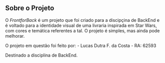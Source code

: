 ## **Sobre o Projeto**  
O *FrontforBack* é um projeto que foi criado para a discipçina de BackEnd e é voltado para a identidade visual de uma livraria inspirada em Star Wars, com cores e temática referentes a tal. 
O projeto é simples, mas ainda pode melhorar.  

O projeto em questão foi feito por:
    - Lucas Dutra F. da Costa
    - RA: 62593

Destinado a disciplina de BackEnd.